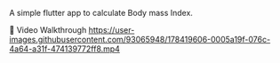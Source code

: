 A simple flutter app to calculate Body mass Index.

🔗 Video Walkthrough
https://user-images.githubusercontent.com/93065948/178419606-0005a19f-076c-4a64-a31f-474139772ff8.mp4

